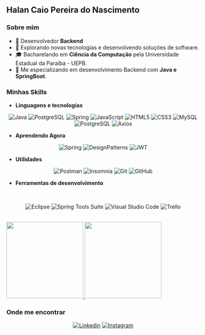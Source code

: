 <h2>Halan Caio Pereira do Nascimento</h2>
<h3>Sobre mim</h3>

- 💼 Desenvolvedor **Backend**
- 🤔 Explorando novas tecnologias e desenvolvendo soluções de software.
- 🎓 Bacharelando em  **Ciência da Computação** pela Universidade Estadual da Paraíba - UEPB.
- 🌱 Me especializando em desenvolvimento Backend com **Java e SpringBoot**.

<h3>Minhas Skills</h3>

- **Linguagens e tecnologias**
<div align=center>

![Java](https://img.shields.io/badge/Java-ED8B00?style=for-the-badge&logo=openjdk&logoColor=white)
![PostgreSQL](	https://img.shields.io/badge/Hibernate-59666C?style=for-the-badge&logo=Hibernate&logoColor=white)
![Spring](https://img.shields.io/badge/Spring-6DB33F?style=for-the-badge&logo=spring&logoColor=white)
![JavaScript](	https://img.shields.io/badge/JavaScript-F7DF1E?style=for-the-badge&logo=javascript&logoColor=black)
![HTML5](https://img.shields.io/badge/HTML5-E34F26?style=for-the-badge&logo=html5&logoColor=white)
![CSS3](https://img.shields.io/badge/CSS3-1572B6?style=for-the-badge&logo=css3&logoColor=white)
![MySQL](https://img.shields.io/badge/MySQL-005C84?style=for-the-badge&logo=mysql&logoColor=white)
![PostgreSQL](	https://img.shields.io/badge/PostgreSQL-316192?style=for-the-badge&logo=postgresql&logoColor=white)
![Axios](	https://img.shields.io/badge/Axios-804d94?style=for-the-badge&logo=Axios&logoColor=white)
</div>

- **Aprendendo Agora**
<div align=center style = "justfy-contents:'left'">

![Spring](https://img.shields.io/badge/Spring%20Security-6DB33F?style=for-the-badge&logo=springsecurity&logoColor=white)
![DesignPatterns](https://img.shields.io/badge/Design%20Patterns-dd7476?style=for-the-badge&logo=openjdk&logoColor=white)
![JWT](https://img.shields.io/badge/JWT-black?style=for-the-badge&logo=JSON%20web%20tokens)


</div>

- **Utilidades**
<div align=center>

![Postman](https://img.shields.io/badge/Postman-FF6C37?style=for-the-badge&logo=postman&logoColor=white)
![Insomnia](https://img.shields.io/badge/Insomnia-4000bf?style=for-the-badge&logo=insomnia&logoColor=white)
![Git](https://img.shields.io/badge/git-%23F05033.svg?style=for-the-badge&logo=git&logoColor=white)
![GitHub](https://img.shields.io/badge/github-%23121011.svg?style=for-the-badge&logo=github&logoColor=white)
</div>

- **Ferramentas de desenvolvimento**

<div align=center></br>

![Eclipse](https://img.shields.io/badge/Eclipse-FE7A16.svg?style=for-the-badge&logo=Eclipse&logoColor=white)
![Spring Tools Suite](https://img.shields.io/badge/Spring%20Tools%20Suite-6DB33F.svg?style=for-the-badge&logo=Spring&logoColor=white)
![Visual Studio Code](https://img.shields.io/badge/Visual%20Studio%20Code-0078d7.svg?style=for-the-badge&logo=visual-studio-code&logoColor=white)
![Trello](https://img.shields.io/badge/Trello-%23026AA7.svg?style=for-the-badge&logo=Trello&logoColor=white)
</div>
<br/>

<div style="display: inline_block">
    <a href="https://github.com/hallan-kayo" title="Perfil do Halan">
    <img height="200em" src="https://github-readme-stats.vercel.app/api?username=hallan-kayo&theme=dracula&show_icons=true" />
    </a>
    <a href="https://github.com/hallan-kayo" title="Perfil do Halan">
    <img height="200em" src="https://github-readme-stats.vercel.app/api/top-langs/?username=hallan-kayo&hide=python,powershell,batchfile&theme=dracula" />
    </a>
</div>

<h3>Onde me encontrar</h3>

<div align=center style="display: inline_block">

[![Linkedin](https://img.shields.io/badge/LinkedIn-0077B5?style=for-the-badge&logo=linkedin&logoColor=white)](https://www.linkedin.com/in/halan-caio-621248175/)
[![Instagram](https://img.shields.io/badge/Instagram-E4405F?style=for-the-badge&logo=instagram&logoColor=white)](https://instagram.com/halan_caio)

</div>
